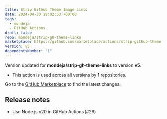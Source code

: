 ```yaml
---
title: Strip Github Theme Image Links
date: 2024-04-30 19:02:53 +00:00
tags:
  - mondeja
  - GitHub Actions
draft: false
repo: mondeja/strip-gh-theme-links
marketplace: https://github.com/marketplace/actions/strip-github-theme-image-links
version: v5
dependentsNumber: "1"
---
```



Version updated for **mondeja/strip-gh-theme-links** to version **v5**.
- This action is used across all versions by **1** repositories.

Go to the [GitHub Marketplace](https://github.com/marketplace/actions/strip-github-theme-image-links) to find the latest changes.

## Release notes

- Use Node.js v20 in GitHub Actions (#29)
